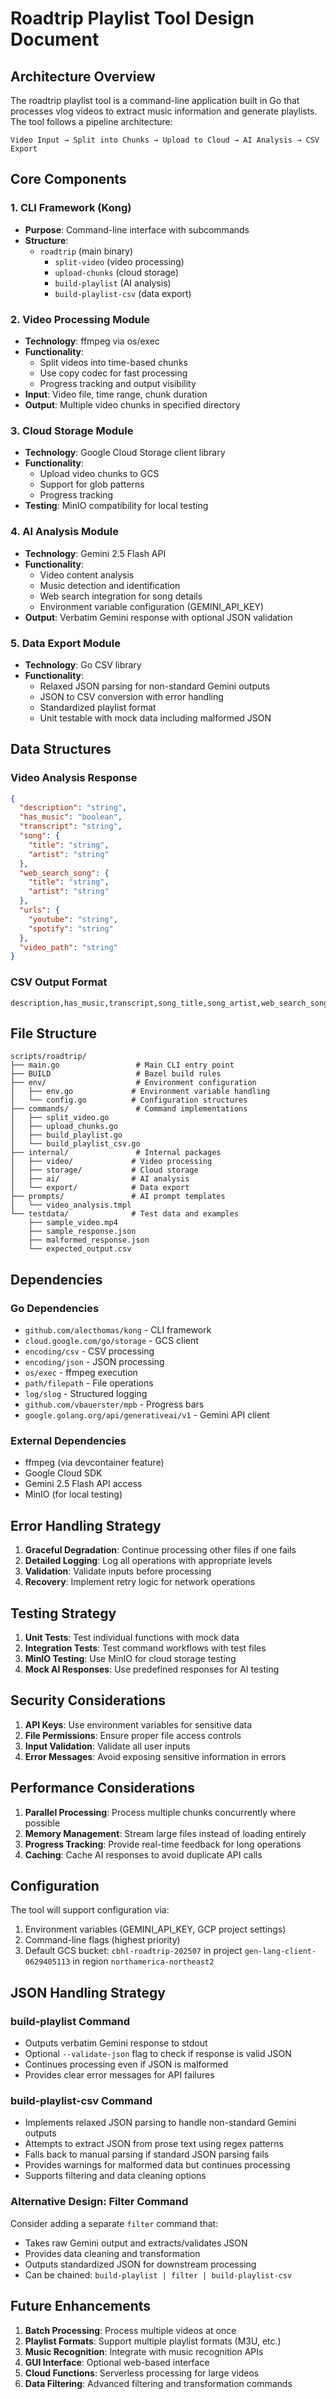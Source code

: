 # Roadtrip Playlist Tool Design Document

## Architecture Overview

The roadtrip playlist tool is a command-line application built in Go that processes vlog videos to extract music information and generate playlists. The tool follows a pipeline architecture:

```
Video Input → Split into Chunks → Upload to Cloud → AI Analysis → CSV Export
```

## Core Components

### 1. CLI Framework (Kong)
- **Purpose**: Command-line interface with subcommands
- **Structure**: 
  - `roadtrip` (main binary)
    - `split-video` (video processing)
    - `upload-chunks` (cloud storage)
    - `build-playlist` (AI analysis)
    - `build-playlist-csv` (data export)

### 2. Video Processing Module
- **Technology**: ffmpeg via os/exec
- **Functionality**: 
  - Split videos into time-based chunks
  - Use copy codec for fast processing
  - Progress tracking and output visibility
- **Input**: Video file, time range, chunk duration
- **Output**: Multiple video chunks in specified directory

### 3. Cloud Storage Module
- **Technology**: Google Cloud Storage client library
- **Functionality**:
  - Upload video chunks to GCS
  - Support for glob patterns
  - Progress tracking
- **Testing**: MinIO compatibility for local testing

### 4. AI Analysis Module
- **Technology**: Gemini 2.5 Flash API
- **Functionality**:
  - Video content analysis
  - Music detection and identification
  - Web search integration for song details
  - Environment variable configuration (GEMINI_API_KEY)
- **Output**: Verbatim Gemini response with optional JSON validation

### 5. Data Export Module
- **Technology**: Go CSV library
- **Functionality**:
  - Relaxed JSON parsing for non-standard Gemini outputs
  - JSON to CSV conversion with error handling
  - Standardized playlist format
  - Unit testable with mock data including malformed JSON

## Data Structures

### Video Analysis Response
```json
{
  "description": "string",
  "has_music": "boolean",
  "transcript": "string",
  "song": {
    "title": "string",
    "artist": "string"
  },
  "web_search_song": {
    "title": "string",
    "artist": "string"
  },
  "urls": {
    "youtube": "string",
    "spotify": "string"
  },
  "video_path": "string"
}
```

### CSV Output Format
```csv
description,has_music,transcript,song_title,song_artist,web_search_song_title,web_search_song_artist,youtube_url,spotify_url,video_path
```

## File Structure
```
scripts/roadtrip/
├── main.go                 # Main CLI entry point
├── BUILD                   # Bazel build rules
├── env/                    # Environment configuration
│   ├── env.go             # Environment variable handling
│   └── config.go          # Configuration structures
├── commands/               # Command implementations
│   ├── split_video.go
│   ├── upload_chunks.go
│   ├── build_playlist.go
│   └── build_playlist_csv.go
├── internal/               # Internal packages
│   ├── video/             # Video processing
│   ├── storage/           # Cloud storage
│   ├── ai/                # AI analysis
│   └── export/            # Data export
├── prompts/               # AI prompt templates
│   └── video_analysis.tmpl
└── testdata/              # Test data and examples
    ├── sample_video.mp4
    ├── sample_response.json
    ├── malformed_response.json
    └── expected_output.csv
```

## Dependencies

### Go Dependencies
- `github.com/alecthomas/kong` - CLI framework
- `cloud.google.com/go/storage` - GCS client
- `encoding/csv` - CSV processing
- `encoding/json` - JSON processing
- `os/exec` - ffmpeg execution
- `path/filepath` - File operations
- `log/slog` - Structured logging
- `github.com/vbauerster/mpb` - Progress bars
- `google.golang.org/api/generativeai/v1` - Gemini API client

### External Dependencies
- ffmpeg (via devcontainer feature)
- Google Cloud SDK
- Gemini 2.5 Flash API access
- MinIO (for local testing)

## Error Handling Strategy

1. **Graceful Degradation**: Continue processing other files if one fails
2. **Detailed Logging**: Log all operations with appropriate levels
3. **Validation**: Validate inputs before processing
4. **Recovery**: Implement retry logic for network operations

## Testing Strategy

1. **Unit Tests**: Test individual functions with mock data
2. **Integration Tests**: Test command workflows with test files
3. **MinIO Testing**: Use MinIO for cloud storage testing
4. **Mock AI Responses**: Use predefined responses for AI testing

## Security Considerations

1. **API Keys**: Use environment variables for sensitive data
2. **File Permissions**: Ensure proper file access controls
3. **Input Validation**: Validate all user inputs
4. **Error Messages**: Avoid exposing sensitive information in errors

## Performance Considerations

1. **Parallel Processing**: Process multiple chunks concurrently where possible
2. **Memory Management**: Stream large files instead of loading entirely
3. **Progress Tracking**: Provide real-time feedback for long operations
4. **Caching**: Cache AI responses to avoid duplicate API calls

## Configuration

The tool will support configuration via:
1. Environment variables (GEMINI_API_KEY, GCP project settings)
2. Command-line flags (highest priority)
3. Default GCS bucket: `cbhl-roadtrip-202507` in project `gen-lang-client-0629405113` in region `northamerica-northeast2`

## JSON Handling Strategy

### build-playlist Command
- Outputs verbatim Gemini response to stdout
- Optional `--validate-json` flag to check if response is valid JSON
- Continues processing even if JSON is malformed
- Provides clear error messages for API failures

### build-playlist-csv Command
- Implements relaxed JSON parsing to handle non-standard Gemini outputs
- Attempts to extract JSON from prose text using regex patterns
- Falls back to manual parsing if standard JSON parsing fails
- Provides warnings for malformed data but continues processing
- Supports filtering and data cleaning options

### Alternative Design: Filter Command
Consider adding a separate `filter` command that:
- Takes raw Gemini output and extracts/validates JSON
- Provides data cleaning and transformation
- Outputs standardized JSON for downstream processing
- Can be chained: `build-playlist | filter | build-playlist-csv`

## Future Enhancements

1. **Batch Processing**: Process multiple videos at once
2. **Playlist Formats**: Support multiple playlist formats (M3U, etc.)
3. **Music Recognition**: Integrate with music recognition APIs
4. **GUI Interface**: Optional web-based interface
5. **Cloud Functions**: Serverless processing for large videos
6. **Data Filtering**: Advanced filtering and transformation commands